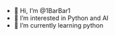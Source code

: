 - 👋 Hi, I’m @1BarBar1
- 👀 I’m interested in Python and AI
- 🌱 I’m currently learning python

<!---
1BarBar1/1BarBar1 is a ✨ special ✨ repository because its `README.md` (this file) appears on your GitHub profile.
You can click the Preview link to take a look at your changes.
--->
